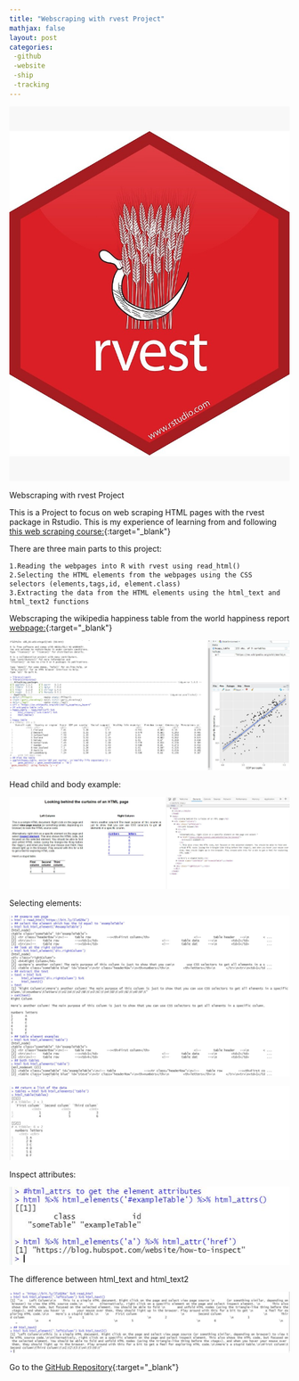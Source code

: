 ```yaml
---
title: "Webscraping with rvest Project"
mathjax: false
layout: post
categories: 
 -github
 -website
 -ship
 -tracking
---
```


![Rvest](https://github.com/edbe777/my-projects/blob/main/Webscraping%20with%20rvest/rvest.jpg?raw=true)

Webscraping with rvest Project




This is a Project to focus on web scraping HTML pages with the rvest package in Rstudio. 
This is my experience of learning from and following [this web scraping course:](https://github.com/ccs-amsterdam/r-course-material/blob/master/tutorials/rvest.md){:target="_blank"}

There are three main parts to this project:

    1.Reading the webpages into R with rvest using read_html()
    2.Selecting the HTML elements from the webpages using the CSS selectors (elements,tags,id, element.class)
    3.Extracting the data from the HTML elements using the html_text and html_text2 functions

Webscraping the wikipedia happiness table from the world happiness report [webpage:](https://en.wikipedia.org/wiki/World_Happiness_Report){:target="_blank"}

![happy](https://github.com/edbe777/my-projects/blob/main/Webscraping%20with%20rvest/webscraping%20happiness%20table.JPG?raw=true)

Head child and body example:

![webpage head body](https://github.com/edbe777/my-projects/blob/main/Webscraping%20with%20rvest/head%20child%20and%20body.JPG?raw=true)

Selecting elements:

![elements](https://github.com/edbe777/my-projects/blob/main/Webscraping%20with%20rvest/example%20webpage1.JPG?raw=true)

![elements2](https://github.com/edbe777/my-projects/blob/main/Webscraping%20with%20rvest/example%20webpage2.JPG?raw=true)

Inspect attributes:

![elements3](https://github.com/edbe777/my-projects/blob/main/Webscraping%20with%20rvest/inspect%20attributes.JPG?raw=true)

The difference between html_text and html_text2

![elements4](https://github.com/edbe777/my-projects/blob/main/Webscraping%20with%20rvest/difference%20between%20html_text%20and%20html_text2.JPG?raw=true)


Go to the [GitHub Repository](https://github.com/edbe777/my-projects/tree/main/Webscraping%20with%20rvest){:target="_blank"}
